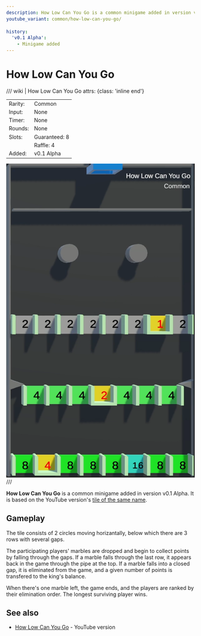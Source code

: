 ```yaml
---
description: How Low Can You Go is a common minigame added in version v0.1 Alpha. It is based on the YouTube version of the same name.
youtube_variant: common/how-low-can-you-go/

history:
  'v0.1 Alpha':
    - Minigame added
---
```


# How Low Can You Go

/// wiki | How Low Can You Go
    attrs: {class: 'inline end'}

|         |               |
|---------|---------------|
| Rarity: | Common        |
| Input:  | None          |
| Timer:  | None          |
| Rounds: | None          |
| Slots:  | Guaranteed: 8 |
|         | Raffle: 4     |
| Added:  | v0.1 Alpha    |

![how-low-can-you-go](../../assets/images/minigames/twitch/how-low-can-you-go.png)
///

**How Low Can You Go** is a common minigame added in version v0.1 Alpha. It is based on the YouTube version's [tile of the same name](../../youtube-minigames/common/how-low-can-you-go.md).

## Gameplay

The tile consists of 2 circles moving horizantally, below which there are 3 rows with several gaps.

The participating players' marbles are dropped and begin to collect points by falling through the gaps. If a marble falls through the last row, it appears back in the game through the pipe at the top. If a marble falls into a closed gap, it is eliminated from the game, and a given number of points is transfered to the king's balance.

When there's one marble left, the game ends, and the players are ranked by their elimination order. The longest surviving player wins.

## See also

- [How Low Can You Go](../../youtube-minigames/common/how-low-can-you-go.md) - YouTube version
